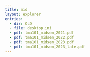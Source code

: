 ```yaml
---
title: mid
layout: explorer
entries:
  - dir: OLD
  - file: desktop.ini
  - pdf: tma101_midsem_2021.pdf
  - pdf: tma101_midsem_2022.pdf
  - pdf: tma101_midsem_2023.pdf
  - pdf: tma101_midsem_2023_late.pdf
---
```


